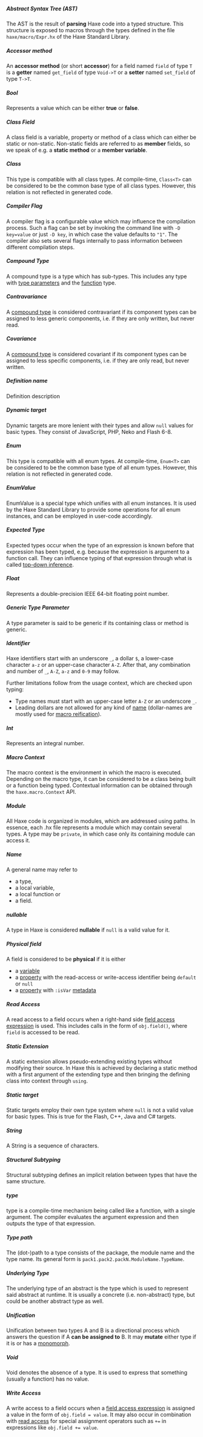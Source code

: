 ##### Abstract Syntax Tree (AST)
The AST is the result of **parsing** Haxe code into a typed structure. This structure is exposed to macros through the types defined in the file `haxe/macro/Expr.hx` of the Haxe Standard Library.

##### Accessor method
An **accessor method** (or short **accessor**) for a field named `field` of type `T` is a **getter** named `get_field` of type `Void->T` or a **setter** named `set_field` of type `T->T`.

##### Bool
Represents a value which can be either **true** or **false**.

##### Class Field
A class field is a variable, property or method of a class which can either be static or non-static. Non-static fields are referred to as **member** fields, so we speak of e.g. a **static method** or a **member variable**.

##### Class<T>
This type is compatible with all class types. At compile-time, `Class<T>` can be considered to be the common base type of all class types. However, this relation is not reflected in generated code.

##### Compiler Flag
A compiler flag is a configurable value which may influence the compilation process. Such a flag can be set by invoking the command line with `-D key=value` or just `-D key`, in which case the value defaults to `"1"`. The compiler also sets several flags internally to pass information between different compilation steps.

##### Compound Type
A compound type is a type which has sub-types. This includes any type with [type parameters](type-system-type-parameters.md) and the [function](types-function.md) type.

##### Contravariance
A [compound type](dictionary.md#compound-type) is considered contravariant if its component types can be assigned to less generic components, i.e. if they are only written, but never read.

##### Covariance
A [compound type](dictionary.md#compound-type) is considered covariant if its component types can be assigned to less specific components, i.e. if they are only read, but never written.

##### Definition name
Definition description

##### Dynamic target
Dynamic targets are more lenient with their types and allow `null` values for basic types. They consist of JavaScript, PHP, Neko and Flash 6-8.

##### Enum
This type is compatible with all enum types. At compile-time, `Enum<T>` can be considered to be the common base type of all enum types. However, this relation is not reflected in generated code.

##### EnumValue
EnumValue is a special type which unifies with all enum instances. It is used by the Haxe Standard Library to provide some operations for all enum instances, and can be employed in user-code accordingly.

##### Expected Type
Expected types occur when the type of an expression is known before that expression has been typed, e.g. because the expression is argument to a function call. They can influence typing of that expression through what is called [top-down inference](type-system-top-down-inference.md).

##### Float
Represents a double-precision IEEE 64-bit floating point number.

##### Generic Type Parameter
A type parameter is said to be generic if its containing class or method is generic.

##### Identifier
Haxe identifiers start with an underscore `_`, a dollar `$`, a lower-case character `a-z` or an upper-case character `A-Z`. After that, any combination and number of `_`, `A-Z`, `a-z` and `0-9` may follow.

Further limitations follow from the usage context, which are checked upon typing:


* Type names must start with an upper-case letter `A-Z` or an underscore `_`.
* Leading dollars are not allowed for any kind of [name](dictionary.md#name) (dollar-names are mostly used for [macro reification](macro-reification.md)).



##### Int
Represents an integral number.

##### Macro Context
The macro context is the environment in which the macro is executed. Depending on the macro type, it can be considered to be a class being built or a function being typed. Contextual information can be obtained through the `haxe.macro.Context` API.

##### Module
All Haxe code is organized in modules, which are addressed using paths. In essence, each .hx file represents a module which may contain several types. A type may be `private`, in which case only its containing module can access it.

##### Name
A general name may refer to


* a type,
* a local variable,
* a local function or
* a field.



##### nullable
A type in Haxe is considered **nullable** if `null` is a valid value for it.

##### Physical field
A field is considered to be **physical** if it is either


* a [variable](class-field-variable.md)
* a [property](class-field-property.md) with the read-access or write-access identifier being `default` or `null`
* a [property](class-field-property.md) with `:isVar` [metadata](lf-metadata.md)




##### Read Access
A read access to a field occurs when a right-hand side [field access expression](expression-field-access.md) is used. This includes calls in the form of `obj.field()`, where `field` is accessed to be read.

##### Static Extension
A static extension allows pseudo-extending existing types without modifying their source. In Haxe this is achieved by declaring a static method with a first argument of the extending type and then bringing the defining class into context through `using`.

##### Static target
Static targets employ their own type system where `null` is not a valid value for basic types. This is true for the Flash, C++, Java and C# targets.

##### String
A String is a sequence of characters.

##### Structural Subtyping
Structural subtyping defines an implicit relation between types that have the same structure.

##### type
type is a compile-time mechanism being called like a function, with a single argument. The compiler evaluates the argument expression and then outputs the type of that expression.

##### Type path
The (dot-)path to a type consists of the package, the module name and the type name. Its general form is `pack1.pack2.packN.ModuleName.TypeName`.

##### Underlying Type
The underlying type of an abstract is the type which is used to represent said abstract at runtime. It is usually a concrete (i.e. non-abstract) type, but could be another abstract type as well.

##### Unification
Unification between two types A and B is a directional process which answers the question if A **can be assigned to** B. It may **mutate** either type if it is or has a [monomorph](types-monomorph.md).

##### Void
Void denotes the absence of a type. It is used to express that something (usually a function) has no value.

##### Write Access
A write access to a field occurs when a [field access expression](expression-field-access.md) is assigned a value in the form of `obj.field = value`. It may also occur in combination with [read access](dictionary.md#read-access) for special assignment operators such as `+=` in expressions like `obj.field += value`.